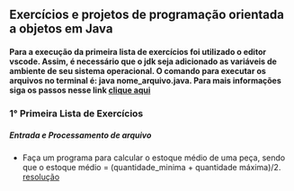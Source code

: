 ##  Exercícios e projetos  de programação orientada a objetos em Java
#### Para a execução da primeira lista de exercícios foi utilizado o editor vscode. Assim, é necessário que o jdk seja adicionado as variáveis de ambiente de seu sistema operacional. O comando para executar os arquivos no terminal é:  java nome_arquivo.java. Para mais informações siga os passos nesse link [clique aqui](https://www.youtube.com/watch?v=xUCGahzEM84)

### 1° Primeira Lista de Exercícios
##### Entrada e Processamento de arquivo
+ Faça um programa para calcular o estoque médio de uma peça, sendo que o estoque médio = (quantidade_minima + quantidade máxima)/2. [resolução](Exercicios_e_Projetos_POO_Em_Java/PrimeiraLista/exer1.java)
